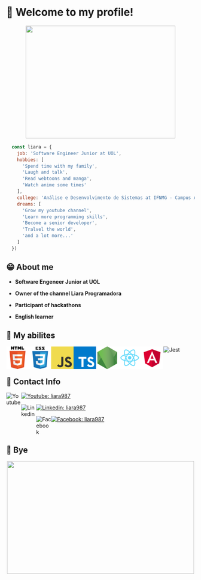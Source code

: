 # 🤩 Welcome to my profile!
<p align="center">
  <img align="center" height="300" width="400" src="https://pa1.narvii.com/6077/d329bf6e008e02fe4add9b79c01450e640719006_hq.gif">
</p>

```js
  const liara = {
    job: 'Software Engineer Junior at UOL', 
    hobbies: [ 
      'Spend time with my family', 
      'Laugh and talk',
      'Read webtoons and manga',
      'Watch anime some times'
    ],
    college: 'Análise e Desenvolvimento de Sistemas at IFNMG - Campus Almenara',
    dreams: [
      'Grow my youtube channel', 
      'Learn more programming skills', 
      'Become a senior developer', 
      'Tralvel the world', 
      'and a lot more...'
    ]
  })
``` 

## 😁 About me

- **Software Engeneer Junior at UOL** 

- **Owner of the channel Liara Programadora** 

- **Participant of hackathons**

- **English learner** 

## 🤹 My abilites

<p align="left">
  <img align="left" title="HTML5" alt="HTML5" width="60px" src="https://raw.githubusercontent.com/github/explore/80688e429a7d4ef2fca1e82350fe8e3517d3494d/topics/html/html.png" />

  <img align="left" title="CSS3" alt="CSS3" width="60px" src="https://raw.githubusercontent.com/github/explore/80688e429a7d4ef2fca1e82350fe8e3517d3494d/topics/css/css.png" />

  <img align="left" title="Javascript" alt="Javascript" width="60px" src="https://raw.githubusercontent.com/github/explore/80688e429a7d4ef2fca1e82350fe8e3517d3494d/topics/javascript/javascript.png" />

  <img align="left" title="Typescript" alt="Typescript" width="60px" src="https://raw.githubusercontent.com/github/explore/80688e429a7d4ef2fca1e82350fe8e3517d3494d/topics/typescript/typescript.png" />

  <img align="left" title="Nodejs" alt="Nodejs" width="60px" src="https://raw.githubusercontent.com/github/explore/80688e429a7d4ef2fca1e82350fe8e3517d3494d/topics/nodejs/nodejs.png" />

  <img align="left" title="React and React Native" alt="React and React Native" width="60px" src="https://raw.githubusercontent.com/github/explore/80688e429a7d4ef2fca1e82350fe8e3517d3494d/topics/react/react.png" />

  <img align="left" title="Angular" alt="Angular" width="60px" src="https://raw.githubusercontent.com/github/explore/80688e429a7d4ef2fca1e82350fe8e3517d3494d/topics/angular/angular.png" />

  <img align="left" title="Jest" alt="Jest" width="60px" src="https://jestjs.io/img/jest.png" />
</p>

<br/>
<br/>
<br/>

## 💬 Contact Info 

 <img align="left" title="Youtube" alt="Youtube" width="40px" height="" src="https://icons.iconarchive.com/icons/dtafalonso/android-l/256/Youtube-icon.png" />
 
[![Youtube: liara987](https://img.shields.io/static/v1?label=Youtube&message=Subscribe&color=red)](https://www.youtube.com/c/LiaraProgramadora?sub_confirmation=1)

<img align="left" title="Linkedin" alt="Linkedin" width="40px" src="https://www.iconarchive.com/download/i82926/limav/flat-gradient-social/Linkedin.ico" />

[![Linkedin: liara987](https://img.shields.io/static/v1?label=Linkedin&message=Connect&color=informational)](https://www.linkedin.com/in/liara-programadora/)

<img align="left" title="Facebook" alt="Facebook" width="40px" src="https://upload.wikimedia.org/wikipedia/commons/thumb/1/1b/Facebook_icon.svg/256px-Facebook_icon.svg.png" />

[![Facebook: liara987](https://img.shields.io/static/v1?label=Facebook&message=Add&color=blue)](https://www.facebook.com/liara.2.0)

<br/>

## 👋 Bye

<p align="center">
  <img align="center" width="500" height="300" src="https://pa1.narvii.com/5711/38d079cc1a064ec6b805323df9010a2b9cac9819_hq.gif">
</p>
